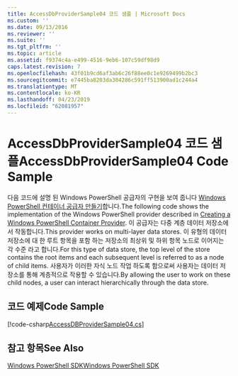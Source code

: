 ```yaml
---
title: AccessDbProviderSample04 코드 샘플 | Microsoft Docs
ms.custom: ''
ms.date: 09/13/2016
ms.reviewer: ''
ms.suite: ''
ms.tgt_pltfrm: ''
ms.topic: article
ms.assetid: f9374c4a-e499-4516-9eb6-107c59df98d9
caps.latest.revision: 7
ms.openlocfilehash: 43f01b9cd6af3ab6c26f88ee0c1e9269499b2bc3
ms.sourcegitcommit: e7445ba8203da304286c591ff513900ad1c244a4
ms.translationtype: MT
ms.contentlocale: ko-KR
ms.lasthandoff: 04/23/2019
ms.locfileid: "62081957"
---
```

# <a name="accessdbprovidersample04-code-sample"></a><span data-ttu-id="487c5-102">AccessDbProviderSample04 코드 샘플</span><span class="sxs-lookup"><span data-stu-id="487c5-102">AccessDbProviderSample04 Code Sample</span></span>

<span data-ttu-id="487c5-103">다음 코드에 설명 된 Windows PowerShell 공급자의 구현을 보여 줍니다 [Windows PowerShell 컨테이너 공급자 만들기](./creating-a-windows-powershell-container-provider.md)합니다.</span><span class="sxs-lookup"><span data-stu-id="487c5-103">The following code shows the implementation of the Windows PowerShell provider described in [Creating a Windows PowerShell Container Provider](./creating-a-windows-powershell-container-provider.md).</span></span> <span data-ttu-id="487c5-104">이 공급자는 다중 계층 데이터 저장소에서 작동합니다.</span><span class="sxs-lookup"><span data-stu-id="487c5-104">This provider works on multi-layer data stores.</span></span> <span data-ttu-id="487c5-105">이 유형의 데이터 저장소에 대 한 루트 항목을 포함 하는 저장소의 최상위 및 하위 항목 노드로 이어지는 각 수준 라고 합니다.</span><span class="sxs-lookup"><span data-stu-id="487c5-105">For this type of data store, the top level of the store contains the root items and each subsequent level is referred to as a node of child items.</span></span> <span data-ttu-id="487c5-106">사용자가 이러한 자식 노드 작업 하도록 함으로써 사용자는 데이터 저장소를 통해 계층적으로 작용할 수 있습니다.</span><span class="sxs-lookup"><span data-stu-id="487c5-106">By allowing the user to work on these child nodes, a user can interact hierarchically through the data store.</span></span>

## <a name="code-sample"></a><span data-ttu-id="487c5-107">코드 예제</span><span class="sxs-lookup"><span data-stu-id="487c5-107">Code Sample</span></span>

[!code-csharp[AccessDBProviderSample04.cs](../../powershell-sdk-samples/SDK-2.0/csharp/AccessDBProviderSample04/AccessDBProviderSample04.cs#L11-L1635 "AccessDBProviderSample04.cs")]

## <a name="see-also"></a><span data-ttu-id="487c5-108">참고 항목</span><span class="sxs-lookup"><span data-stu-id="487c5-108">See Also</span></span>

[<span data-ttu-id="487c5-109">Windows PowerShell SDK</span><span class="sxs-lookup"><span data-stu-id="487c5-109">Windows PowerShell SDK</span></span>](../windows-powershell-reference.md)